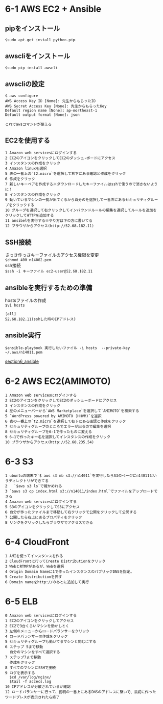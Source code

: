 # 6-1 AWS EC2 + Ansible
## pipをインストール
   `$sudo apt-get install python-pip`
## awscliをインストール
   `$sudo pip install awscli`  
## awscliの設定

    $ aws configure  
    AWS Access Key ID [None]: 先生からもらったID  
    AWS Secret Access Key [None]: 先生からもらったKey  
    Default region name [None]: ap-northeast-1  
    Default output format [None]: json  

    これでawsコマンドが使える  

## EC2を使用する  

    1 Amazon web servicesにログインする  
    2 EC2のアイコンをクリックしてEC2のダッシュ-ボードにアクセス  
    3 インスタンスの作成をクリック  
    4 Amazon linuxを選択  
    5 表の一番上の`t2.micro`を選択して右下にある確認と作成をクリック  
    6 作成をクリック
    7 新しいキーペアを作成する※ダウンロードしたキーファイルはsshで使うので消さないように！
    8 インスタンスの作成をクリック
    9 動いているマシンの一覧が出てくるから自分のを選択して一番右にあるセキュリティグループをクリックする
    10 グループを選択して右クリックしてインバウンドルールの編集を選択してルールを追加をクリックしてHTTPを追加する
    11 ansibelを実行する※やり方は下の方に書いてる
    12 ブラウザからアクセス(http://52.68.182.11)

## SSH接続  
   さっき作っさキーファイルのアクセス権限を変更  
   `$chmod 400 n14002.pem`  
   ssh接続  
   `$ssh -i キーファイル ec2-user@52.68.182.11`  

## ansibleを実行するための準備  
   hostsファイルの作成  
   `$vi hosts`  

    [all]  
    52.68.182.11(sshした時のIPアドレス)

## ansible実行
`$ansible-playbook 実行したいファイル -i hosts  --private-key ~/.aws/n14011.pem`

   [section6_ansible](section6)

# 6-2 AWS EC2(AMIMOTO)

    1 Amazon web servicesにログインする  
    2 EC2のアイコンをクリックしてEC2のダッシューボードにアクセス  
    3 インスタンスの作成をクリック  
    4 左のメニューバーから`AWS Marketplace`を選択して`AMIMOTO`を検索する  
    5 `WordPress powered by AMIMOTO (HHVM)`を選択  
    6 表の一番上の`t2.micro`を選択して右下にある確認と作成をクリック  
    7 セキュリティグループのところでエラーが出るので編集を選択  
    8 セキュリティグループを6-1で作ったものに変える  
    9 6−1で作ったキー名を選択してインスタンスの作成をクリック  
    10 ブラウザからアクセス(http://52.68.235.54)

# 6-3 S3

    1 ubuntuの端末で`$ aws s3 mb s3://n14011`を実行したらS3のページにn14011というディレクトリができてる  
    2   `$aws s3 ls`で確かめれる  
    3 `$aws s3 cp index.html s3://n14011/index.html`でファイルをアップロードできる  
    4 Amazon web servicesにログインする  
    5 S3のアイコンをクリックしてS3にアクセス  
    6 自分が作ったファイルまで移動して右クリックで公開をクリックして公開する
    7 公開したら右上にあるプロパティをクリック
    8 リンクをクリックしたらブラウザでアクセスできる

# 6-4 CloudFront

    1 AMIを使ってインスタンスを作る  
    2 CloudFrontに行ってCreate Distributionをクリック  
    3 WebとRTMPがあるが、Webを選択  
    4 Origin Domain Nameに1で作ったインスタンスのパブリックDNSを指定。  
    5 Create Distributionを押す
    6 Domain nameをhttp://のあとに追加して実行
     
# 6-5 ELB

    0 Amazon web servicesにログインする
    1 EC2のアイコンをクリックしてアクセス  
    2 EC2で3台くらいマシンを動かしとく  
    3 左側のメニューからロードバランサーをクリック
    4 ロードバランサーの作成をクリック
    5 セキュリティグループも動いてるマシンと同じにする
    6 ステップ 5まで移動
      自分のマシンをすべて選択する
    7 ステップ7まで移動
      作成をクリック
    8 すべてのマシンにSSHで接続
    9 ログを表示する
      $cd /var/log/nginx/
      $tail -f accecs.log
    10 IPアドレスが分散されているか確認
    12 ロードバランサーに行って、説明の一番上にあるDNSのアドレスに繋いで、最初に作ったワードプレスが表示されたら終了



